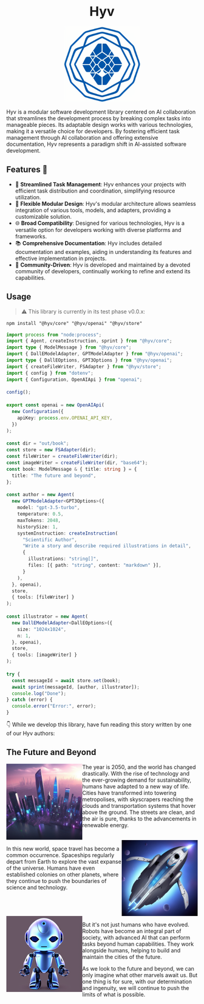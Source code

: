 <h1 align="center"><big>Hyv</big></h1>

<p align="center"><img src="assets/logo.png" alt="logo" width="200"/></p>


Hyv is a modular software development library centered on AI collaboration that streamlines the development process by breaking complex tasks into manageable pieces. Its adaptable design works with various technologies, making it a versatile choice for developers. By fostering efficient task management through AI collaboration and offering extensive documentation, Hyv represents a paradigm shift in AI-assisted software development.

## Features 🌟

- 🚀 **Streamlined Task Management**: Hyv enhances your projects with efficient task distribution and coordination, simplifying resource utilization.
- 🧩 **Flexible Modular Design**: Hyv's modular architecture allows seamless integration of various tools, models, and adapters, providing a customizable solution.
- 🌐 **Broad Compatibility**: Designed for various technologies, Hyv is a versatile option for developers working with diverse platforms and frameworks.
- 📚 **Comprehensive Documentation**: Hyv includes detailed documentation and examples, aiding in understanding its features and effective implementation in projects.
- 🌱 **Community-Driven**: Hyv is developed and maintained by a devoted community of developers, continually working to refine and extend its capabilities.

## Usage

> ⚠️ This library is currently in its test phase v0.0.x:

```shell
npm install "@hyv/core" "@hyv/openai" "@hyv/store"
```

```typescript
import process from "node:process";
import { Agent, createInstruction, sprint } from "@hyv/core";
import type { ModelMessage } from "@hyv/core";
import { DallEModelAdapter, GPTModelAdapter } from "@hyv/openai";
import type { DallEOptions, GPT3Options } from "@hyv/openai";
import { createFileWriter, FSAdapter } from "@hyv/store";
import { config } from "dotenv";
import { Configuration, OpenAIApi } from "openai";

config();

export const openai = new OpenAIApi(
  new Configuration({
    apiKey: process.env.OPENAI_API_KEY,
  })
);

const dir = "out/book";
const store = new FSAdapter(dir);
const fileWriter = createFileWriter(dir);
const imageWriter = createFileWriter(dir, "base64");
const book: ModelMessage & { title: string } = {
  title: "The future and beyond",
};

const author = new Agent(
  new GPTModelAdapter<GPT3Options>({
    model: "gpt-3.5-turbo",
    temperature: 0.5,
    maxTokens: 2048,
    historySize: 1,
    systemInstruction: createInstruction(
      "Scientific Author",
      "Write a story and describe required illustrations in detail",
      {
        illustrations: "string[]",
        files: [{ path: "string", content: "markdown" }],
      }
    ),
  }, openai),
  store,
  { tools: [fileWriter] }
);

const illustrator = new Agent(
  new DallEModelAdapter<DallEOptions>({
    size: "1024x1024",
    n: 1,
  }, openai),
  store,
  { tools: [imageWriter] }
);

try {
  const messageId = await store.set(book);
  await sprint(messageId, [author, illustrator]);
  console.log("Done");
} catch (error) {
  console.error("Error:", error);
}
```

👇 While we develop this library, have fun reading this story written by one of our Hyv authors:

## The Future and Beyond

<img  align="left" src="assets/story/futuristic-cityscape.png" alt="logo" width="200"/>

The year is 2050, and the world has changed drastically. With the rise of technology and the
ever-growing demand for sustainability, humans have adapted to a new way of life. Cities have
transformed into towering metropolises, with skyscrapers reaching the clouds and transportation
systems that hover above the ground. The streets are clean, and the air is pure, thanks to the
advancements in renewable energy.

<br clear="left"/>
<img align="right" src="assets/story/spaceship.png" alt="logo" width="200"/>

In this new world, space travel has become a common occurrence. Spaceships regularly depart from
Earth to explore the vast expanse of the universe. Humans have even established colonies on other
planets, where they continue to push the boundaries of science and technology.

<br clear="right"/>
<img  align="left" src="assets/story/robot.png" alt="logo" width="200"/>

But it's not just humans who have evolved. Robots have become an integral part of society, with
advanced AI that can perform tasks beyond human capabilities. They work alongside humans, helping to
build and maintain the cities of the future.

As we look to the future and beyond, we can only imagine what other marvels await us. But one thing
is for sure, with our determination and ingenuity, we will continue to push the limits of what is
possible.
